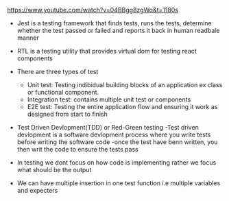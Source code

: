 https://www.youtube.com/watch?v=04BBgg8zgWo&t=1180s

* Jest is a testing framework that finds tests, runs the tests, determine whether the test passed or
  failed and reports it back in human readbale manner

* RTL is a testing utility that provides virtual dom for testing react components 

* There are three types of test
    - Unit test: Testing indibidual building blocks of an application ex class or functional component.
    - Integration test: contains multiple unit test or components
    - E2E test: Testing the entire application flow and ensuring it work as designed from start to 
      finish

* Test Driven Devlopment(TDD) or Red-Green testing
    -Test driven devlopment is a software devlopment process where you write tests before writing the software code
    -once the test have benn written, you then writ the code to ensure the tests pass

* In testing we dont focus on how code is implementing rather we focus what should be the output 

* We can have multiple insertion in one test function i.e multiple variables and expecters


